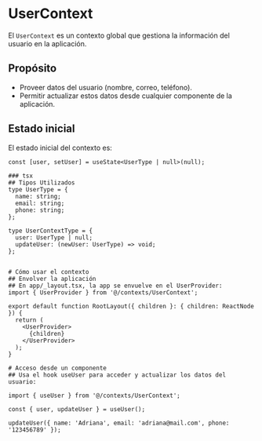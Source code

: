 # UserContext

El `UserContext` es un contexto global que gestiona la información del usuario en la aplicación.

## Propósito
- Proveer datos del usuario (nombre, correo, teléfono).
- Permitir actualizar estos datos desde cualquier componente de la aplicación.

## Estado inicial
El estado inicial del contexto es:
```tsx
const [user, setUser] = useState<UserType | null>(null);

### tsx
## Tipos Utilizados
type UserType = {
  name: string;
  email: string;
  phone: string;
};

type UserContextType = {
  user: UserType | null;
  updateUser: (newUser: UserType) => void;
};


# Cómo usar el contexto
## Envolver la aplicación
## En app/_layout.tsx, la app se envuelve en el UserProvider:
import { UserProvider } from '@/contexts/UserContext';

export default function RootLayout({ children }: { children: ReactNode }) {
  return (
    <UserProvider>
      {children}
    </UserProvider>
  );
}

# Acceso desde un componente
## Usa el hook useUser para acceder y actualizar los datos del usuario:

import { useUser } from '@/contexts/UserContext';

const { user, updateUser } = useUser();

updateUser({ name: 'Adriana', email: 'adriana@mail.com', phone: '123456789' });
